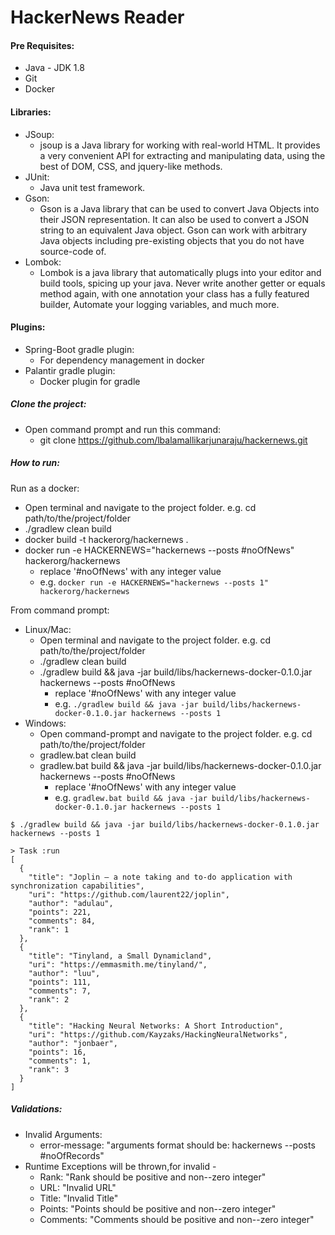 # HackerNews Reader

#### Pre Requisites:
* Java - JDK 1.8
* Git
* Docker

#### Libraries:
* JSoup:
    * jsoup is a Java library for working with real-world HTML. It provides a very convenient API for extracting and manipulating data, using the best of DOM, CSS, and jquery-like methods.
* JUnit:
    * Java unit test framework.
* Gson:
    * Gson is a Java library that can be used to convert Java Objects into their JSON representation. It can also be used to convert a JSON string to an equivalent Java object. Gson can work with arbitrary Java objects including pre-existing objects that you do not have source-code of.
* Lombok:
    * Lombok is a java library that automatically plugs into your editor and build tools, spicing up your java.
      Never write another getter or equals method again, with one annotation your class has a fully featured builder, Automate your logging variables, and much more.

#### Plugins:
* Spring-Boot gradle plugin:
    * For dependency management in docker
* Palantir gradle plugin:
    * Docker plugin for gradle

##### Clone the project:
* Open command prompt and run this command:
    * git clone https://github.com/lbalamallikarjunaraju/hackernews.git

##### How to run:
Run as a docker:

* Open terminal and navigate to the project folder. e.g. cd path/to/the/project/folder
* ./gradlew clean build
* docker build -t hackerorg/hackernews .
* docker run -e HACKERNEWS="hackernews --posts #noOfNews" hackerorg/hackernews
    * replace '#noOfNews' with any integer value
    * e.g.  ``docker run -e HACKERNEWS="hackernews --posts 1" hackerorg/hackernews``
    
From command prompt:
* Linux/Mac: 
    * Open terminal and navigate to the project folder. e.g. cd path/to/the/project/folder
    * ./gradlew clean build
    * ./gradlew build && java -jar build/libs/hackernews-docker-0.1.0.jar hackernews --posts #noOfNews
        * replace '#noOfNews' with any integer value
        * e.g. ``./gradlew build && java -jar build/libs/hackernews-docker-0.1.0.jar hackernews --posts 1``
* Windows:
    * Open command-prompt and navigate to the project folder. e.g. cd path/to/the/project/folder
    * gradlew.bat clean build
    * gradlew.bat build && java -jar build/libs/hackernews-docker-0.1.0.jar hackernews --posts #noOfNews
        * replace '#noOfNews' with any integer value
        * e.g. ``gradlew.bat build && java -jar build/libs/hackernews-docker-0.1.0.jar hackernews --posts 1``
```$json
$ ./gradlew build && java -jar build/libs/hackernews-docker-0.1.0.jar hackernews --posts 1

> Task :run
[
  {
    "title": "Joplin – a note taking and to-do application with synchronization capabilities",
    "uri": "https://github.com/laurent22/joplin",
    "author": "adulau",
    "points": 221,
    "comments": 84,
    "rank": 1
  },
  {
    "title": "Tinyland, a Small Dynamicland",
    "uri": "https://emmasmith.me/tinyland/",
    "author": "luu",
    "points": 111,
    "comments": 7,
    "rank": 2
  },
  {
    "title": "Hacking Neural Networks: A Short Introduction",
    "uri": "https://github.com/Kayzaks/HackingNeuralNetworks",
    "author": "jonbaer",
    "points": 16,
    "comments": 1,
    "rank": 3
  }
]

```
##### Validations:
* Invalid Arguments:
    * error-message: "arguments format should be: hackernews --posts #noOfRecords"
* Runtime Exceptions will be thrown,for invalid - 
    * Rank: "Rank should be positive and non--zero integer"
    * URL: "Invalid URL"
    * Title: "Invalid Title"
    * Points: "Points should be positive and non--zero integer"
    * Comments: "Comments should be positive and non--zero integer"